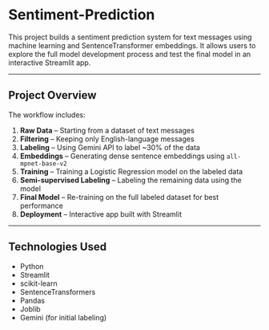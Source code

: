 # Sentiment-Prediction

This project builds a sentiment prediction system for text messages using machine learning and SentenceTransformer embeddings. It allows users to explore the full model development process and test the final model in an interactive Streamlit app.

---

## Project Overview

The workflow includes:

1. **Raw Data** – Starting from a dataset of text messages
2. **Filtering** – Keeping only English-language messages
3. **Labeling** – Using Gemini API to label ~30% of the data
4. **Embeddings** – Generating dense sentence embeddings using `all-mpnet-base-v2`
5. **Training** – Training a Logistic Regression model on the labeled data
6. **Semi-supervised Labeling** – Labeling the remaining data using the model
7. **Final Model** – Re-training on the full labeled dataset for best performance
8. **Deployment** – Interactive app built with Streamlit

---

## Technologies Used

- Python
- Streamlit
- scikit-learn
- SentenceTransformers
- Pandas
- Joblib
- Gemini (for initial labeling)

